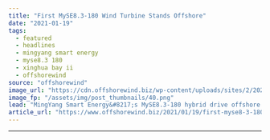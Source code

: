 ```yaml
---
title: "First MySE8.3-180 Wind Turbine Stands Offshore"
date: "2021-01-19"
tags: 
  - featured
  - headlines
  - mingyang smart energy
  - myse8.3 180
  - xinghua bay ii
  - offshorewind
source: "offshorewind"
image_url: "https://cdn.offshorewind.biz/wp-content/uploads/sites/2/2021/01/19090010/First-MySE8.3-180-Wind-Turbine-Stands-Offshore.png"
image_fp: "/assets/img/post_thumbnails/40.png"
lead: "MingYang Smart Energy&#8217;s MySE8.3-180 hybrid drive offshore wind turbine has made its debut at"
article_url: "https://www.offshorewind.biz/2021/01/19/first-myse8-3-180-wind-turbine-stands-offshore/"
---
```


---
